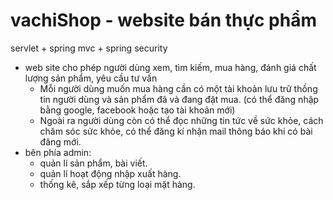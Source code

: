 # vachiShop - website bán thực phẩm
servlet + spring mvc + spring security
  - web site cho phép người dùng xem, tìm kiếm, mua hàng, đánh giá chất lượng sản phẩm, yêu cầu tư vấn
    + Mỗi người dùng muốn mua hàng cần có một tài khoản lưu trữ thồng tin người dùng và sản phẩm đã và đang đặt mua.
      (có thể đăng nhập bằng google, facebook hoặc tạo tài khoản mới)
    + Ngoài ra người dùng còn có thể đọc những tin tức về sức khỏe, cách chăm sóc sức khỏe, có thể đăng kí nhận mail thông báo khi có bài đăng mới.
  - bên phía admin: 
    + quản lí sản phẩm, bài viết.
    + quản lí hoạt động nhập xuất hàng.
    + thống kê, sắp xếp từng loại mặt hàng.

